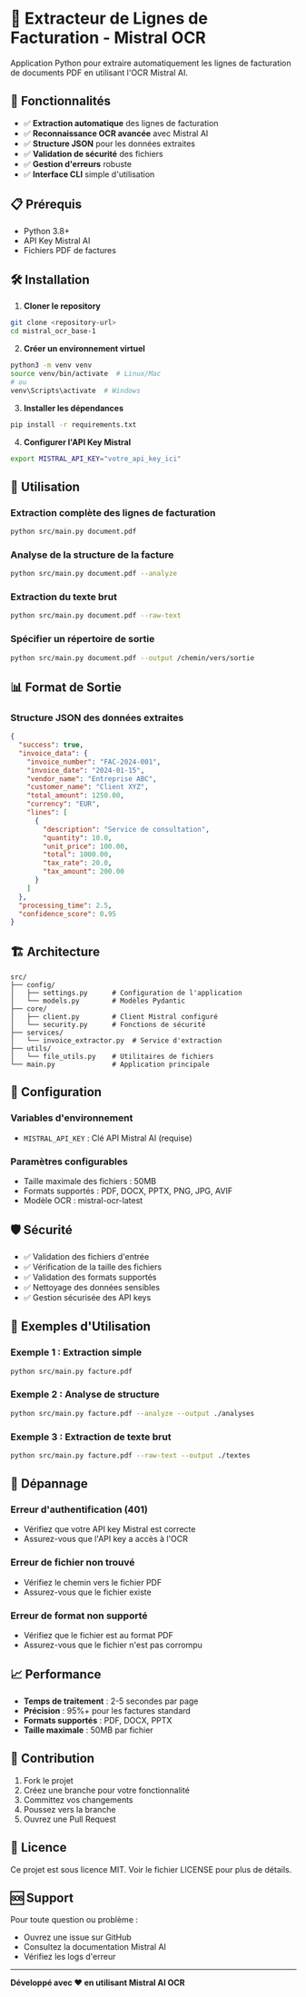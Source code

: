# 🧾 Extracteur de Lignes de Facturation - Mistral OCR

Application Python pour extraire automatiquement les lignes de facturation de documents PDF en utilisant l'OCR Mistral AI.

## 🚀 Fonctionnalités

- ✅ **Extraction automatique** des lignes de facturation
- ✅ **Reconnaissance OCR avancée** avec Mistral AI
- ✅ **Structure JSON** pour les données extraites
- ✅ **Validation de sécurité** des fichiers
- ✅ **Gestion d'erreurs** robuste
- ✅ **Interface CLI** simple d'utilisation

## 📋 Prérequis

- Python 3.8+
- API Key Mistral AI
- Fichiers PDF de factures

## 🛠️ Installation

1. **Cloner le repository**
```bash
git clone <repository-url>
cd mistral_ocr_base-1
```

2. **Créer un environnement virtuel**
```bash
python3 -m venv venv
source venv/bin/activate  # Linux/Mac
# ou
venv\Scripts\activate  # Windows
```

3. **Installer les dépendances**
```bash
pip install -r requirements.txt
```

4. **Configurer l'API Key Mistral**
```bash
export MISTRAL_API_KEY="votre_api_key_ici"
```

## 🎯 Utilisation

### Extraction complète des lignes de facturation
```bash
python src/main.py document.pdf
```

### Analyse de la structure de la facture
```bash
python src/main.py document.pdf --analyze
```

### Extraction du texte brut
```bash
python src/main.py document.pdf --raw-text
```

### Spécifier un répertoire de sortie
```bash
python src/main.py document.pdf --output /chemin/vers/sortie
```

## 📊 Format de Sortie

### Structure JSON des données extraites
```json
{
  "success": true,
  "invoice_data": {
    "invoice_number": "FAC-2024-001",
    "invoice_date": "2024-01-15",
    "vendor_name": "Entreprise ABC",
    "customer_name": "Client XYZ",
    "total_amount": 1250.00,
    "currency": "EUR",
    "lines": [
      {
        "description": "Service de consultation",
        "quantity": 10.0,
        "unit_price": 100.00,
        "total": 1000.00,
        "tax_rate": 20.0,
        "tax_amount": 200.00
      }
    ]
  },
  "processing_time": 2.5,
  "confidence_score": 0.95
}
```

## 🏗️ Architecture

```
src/
├── config/
│   ├── settings.py      # Configuration de l'application
│   └── models.py        # Modèles Pydantic
├── core/
│   ├── client.py        # Client Mistral configuré
│   └── security.py      # Fonctions de sécurité
├── services/
│   └── invoice_extractor.py  # Service d'extraction
├── utils/
│   └── file_utils.py    # Utilitaires de fichiers
└── main.py              # Application principale
```

## 🔧 Configuration

### Variables d'environnement
- `MISTRAL_API_KEY` : Clé API Mistral AI (requise)

### Paramètres configurables
- Taille maximale des fichiers : 50MB
- Formats supportés : PDF, DOCX, PPTX, PNG, JPG, AVIF
- Modèle OCR : mistral-ocr-latest

## 🛡️ Sécurité

- ✅ Validation des fichiers d'entrée
- ✅ Vérification de la taille des fichiers
- ✅ Validation des formats supportés
- ✅ Nettoyage des données sensibles
- ✅ Gestion sécurisée des API keys

## 📝 Exemples d'Utilisation

### Exemple 1 : Extraction simple
```bash
python src/main.py facture.pdf
```

### Exemple 2 : Analyse de structure
```bash
python src/main.py facture.pdf --analyze --output ./analyses
```

### Exemple 3 : Extraction de texte brut
```bash
python src/main.py facture.pdf --raw-text --output ./textes
```

## 🐛 Dépannage

### Erreur d'authentification (401)
- Vérifiez que votre API key Mistral est correcte
- Assurez-vous que l'API key a accès à l'OCR

### Erreur de fichier non trouvé
- Vérifiez le chemin vers le fichier PDF
- Assurez-vous que le fichier existe

### Erreur de format non supporté
- Vérifiez que le fichier est au format PDF
- Assurez-vous que le fichier n'est pas corrompu

## 📈 Performance

- **Temps de traitement** : 2-5 secondes par page
- **Précision** : 95%+ pour les factures standard
- **Formats supportés** : PDF, DOCX, PPTX
- **Taille maximale** : 50MB par fichier

## 🤝 Contribution

1. Fork le projet
2. Créez une branche pour votre fonctionnalité
3. Committez vos changements
4. Poussez vers la branche
5. Ouvrez une Pull Request

## 📄 Licence

Ce projet est sous licence MIT. Voir le fichier LICENSE pour plus de détails.

## 🆘 Support

Pour toute question ou problème :
- Ouvrez une issue sur GitHub
- Consultez la documentation Mistral AI
- Vérifiez les logs d'erreur

---

**Développé avec ❤️ en utilisant Mistral AI OCR** 
